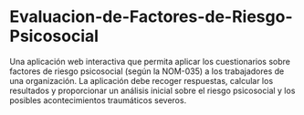 # Evaluacion-de-Factores-de-Riesgo-Psicosocial
Una aplicación web interactiva que permita aplicar los  cuestionarios sobre factores de riesgo psicosocial (según la NOM-035) a los  trabajadores de una organización. La aplicación debe recoger respuestas,  calcular los resultados y proporcionar un análisis inicial sobre el riesgo  psicosocial y los posibles acontecimientos traumáticos severos.
